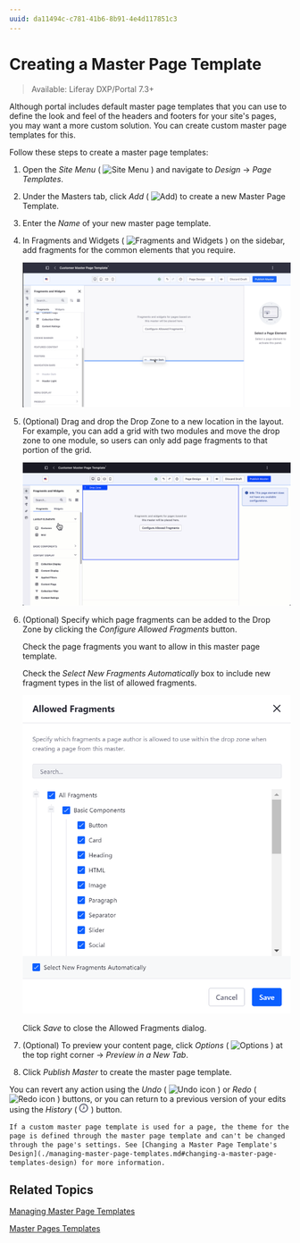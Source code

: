 ```yaml
---
uuid: da11494c-c781-41b6-8b91-4e4d117851c3
---
```

# Creating a Master Page Template

> Available: Liferay DXP/Portal 7.3+

Although portal includes default master page templates that you can use to define the look and feel of the headers and footers for your site's pages, you may want a more custom solution. You can create custom master page templates for this.

Follow these steps to create a master page templates:

1. Open the *Site Menu* ( ![Site Menu](../../../images/icon-product-menu.png) ) and navigate to *Design* &rarr; *Page Templates*.

1. Under the Masters tab, click *Add* ( ![Add](./../../../images/icon-add.png))  to create a new Master Page Template.

1. Enter the *Name* of your new master page template.

1. In Fragments and Widgets ( ![Fragments and Widgets](./../../../images/icon-add-widget.png) ) on the sidebar, add fragments for the common elements that you require.

    ![Add the master page template's common elements from the footers and navigation bars sections.](./creating-a-master-page-template/images/01.png)

1. (Optional) Drag and drop the Drop Zone to a new location in the layout. For example, you can add a grid with two modules and move the drop zone to one module, so users can only add page fragments to that portion of the grid.

    ![You can move the Drop Zone to control where users can add page fragments.](./creating-a-master-page-template/images/02.gif)

1. (Optional) Specify which page fragments can be added to the Drop Zone by clicking the *Configure Allowed Fragments* button.

    Check the page fragments you want to allow in this master page template.

    Check the *Select New Fragments Automatically* box to include new fragment types in the list of allowed fragments.

    ![Check and uncheck fragments from the allowed fragments dialog to specify whether they can be added to a page that uses this master page template.](./creating-a-master-page-template/images/03.png)

    Click *Save* to close the Allowed Fragments dialog.

1. (Optional) To preview your content page, click *Options* ( ![Options](../../../images/icon-options.png) ) at the top right corner &rarr; *Preview in a New Tab*.

1. Click *Publish Master* to create the master page template.

You can revert any action using the *Undo* ( ![Undo icon](../../../images/icon-undo.png) ) or *Redo* ( ![Redo icon](../../../images/icon-redo.png) ) buttons, or you can return to a previous version of your edits using the *History* ( ![History icon](../../../images/icon-time.png) ) button.

```{note}
If a custom master page template is used for a page, the theme for the page is defined through the master page template and can't be changed through the page's settings. See [Changing a Master Page Template's Design](./managing-master-page-templates.md#changing-a-master-page-templates-design) for more information.
```

## Related Topics

[Managing Master Page Templates](./managing-master-page-templates.md)

[Master Pages Templates](./master-page-templates.md)
